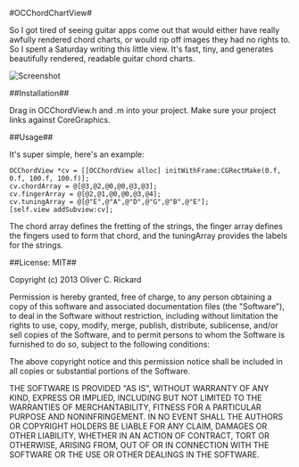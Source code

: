 #OCChordChartView#

So I got tired of seeing guitar apps come out that would either have really awfully rendered chord charts, or would rip off images they had no rights to.  So I spent a Saturday writing this little view.  It's fast, tiny, and generates beautifully rendered, readable guitar chord charts.

![Screenshot](https://github.com/ocrickard/OCChordChartView/raw/master/photo.PNG)

##Installation##

Drag in OCChordView.h and .m into your project.  Make sure your project links against CoreGraphics.

##Usage##

It's super simple, here's an example:

```
OCChordView *cv = [[OCChordView alloc] initWithFrame:CGRectMake(0.f, 0.f, 100.f, 100.f)];
cv.chordArray = @[@3,@2,@0,@0,@3,@3];
cv.fingerArray = @[@2,@1,@0,@0,@3,@4];
cv.tuningArray = @[@"E",@"A",@"D",@"G",@"B",@"E"];
[self.view addSubview:cv];
```

The chord array defines the fretting of the strings, the finger array defines the fingers used to form that chord, and the tuningArray provides the labels for the strings.

##License: MIT##

Copyright (c) 2013 Oliver C. Rickard

Permission is hereby granted, free of charge, to any person obtaining a copy of this software and associated documentation files (the "Software"), to deal in the Software without restriction, including without limitation the rights to use, copy, modify, merge, publish, distribute, sublicense, and/or sell copies of the Software, and to permit persons to whom the Software is furnished to do so, subject to the following conditions:

The above copyright notice and this permission notice shall be included in all copies or substantial portions of the Software.

THE SOFTWARE IS PROVIDED "AS IS", WITHOUT WARRANTY OF ANY KIND, EXPRESS OR IMPLIED, INCLUDING BUT NOT LIMITED TO THE WARRANTIES OF MERCHANTABILITY, FITNESS FOR A PARTICULAR PURPOSE AND NONINFRINGEMENT. IN NO EVENT SHALL THE AUTHORS OR COPYRIGHT HOLDERS BE LIABLE FOR ANY CLAIM, DAMAGES OR OTHER LIABILITY, WHETHER IN AN ACTION OF CONTRACT, TORT OR OTHERWISE, ARISING FROM, OUT OF OR IN CONNECTION WITH THE SOFTWARE OR THE USE OR OTHER DEALINGS IN THE SOFTWARE.